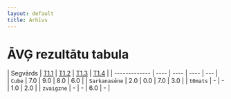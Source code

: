 ```yaml
---
layout: default
title: Arhīvs
---
```

# ĀVĢ rezultātu tabula

| Segvārds | <a href="{{ 'archive/2025-10-13-comb-rule-of-product.pdf' | relative_url }}" title="Kombinatorika: Reizināšanas likums">T1.1</a> | <a href="{{ 'archive/2025-10-13-geom-finding-angles.pdf' | relative_url }}" title="Ģeometrija: Leņķu atrašana">T1.2</a> | <a href="{{ 'archive/2025-10-13-pigeonhole-principle-part1.pdf' | relative_url }}" title="Dirihlē princips-1">T1.3</a> | <a href="{{ 'archive/2025-10-13-pigeonhole-principle-part2.pdf' | relative_url }}" title="Dirihlē princips-2">T1.4</a> |
| ------------- | ---- | ---- | ---- | --- |  
| `Cube`        | 7.0  | 9.0  | 8.0  | 6.0 |
| `Sarkanasēne` | 2.0  | 0.0  | 7.0  | 3.0 |
| `t0mats`      | -    | -    | 1.0  | 2.0 |
| `zvaigzne`    | -    | -    | 6.0  | -   |